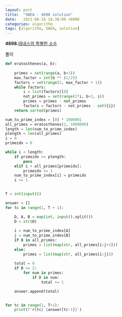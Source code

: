 ```yaml
---
layout: post
title:  "SWEA - 4698 solution"
date:   2021-08-18 18:30:00 +0900
categories: algorithm
tags: [algorithm, SWEA, solution]
---
```

**4698.**[테네스의 특별한 소수](https://swexpertacademy.com/main/code/problem/problemDetail.do?contestProbId=AWRuoqCKkE0DFAXt&categoryId=AWRuoqCKkE0DFAXt&categoryType=CODE&problemTitle=4698&orderBy=FIRST_REG_DATETIME&selectCodeLang=ALL&select-1=&pageSize=10&pageIndex=1)

풀이

```python
def eratosthenes(a, b):
    
    primes = set(range(a, b+1))
    max_factor = int(b ** (1/2))
    factors = set(range(2, max_factor + 1))
    while factors:
        i = list(factors)[0]
        not_primes = set(range(2*i, b+1, i))
        primes = primes - not_primes
        factors = factors - not_primes - set({i})
    return sorted(primes)

num_to_prime_index = [0] * 1000001
all_primes = eratosthenes(2, 1000000)
length = len(num_to_prime_index)
plength = len(all_primes)
i = 0
primeidx = 0

while i < length:
    if primeidx >= plength:
        pass
    elif i > all_primes[primeidx]:
        primeidx += 1
    num_to_prime_index[i] = primeidx
    i += 1
    

T = int(input())

answer = []
for tc in range(1, T + 1):

    D, A, B = map(int, input().split())
    D = str(D)
    
    i = num_to_prime_index[A]
    j = num_to_prime_index[B]
    if B in all_primes:
        primes = list(map(str, all_primes[i:j+1]))
    else:
        primes = list(map(str, all_primes[i:j]))
    
    total = 0
    if B >= 2:
        for num in primes:
            if D in num:
                total += 1

    answer.append(total)
    

for tc in range(1, T+1):
    print(f'#{tc} {answer[tc-1]}')
```

